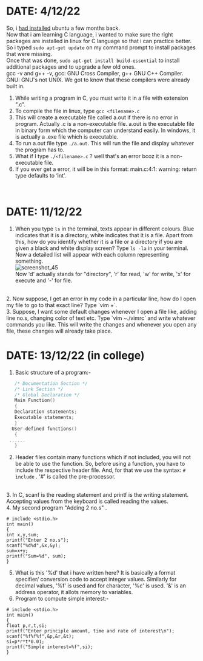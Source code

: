 # DATE: 4/12/22
So, i [had installed](https://ubuntu.com/tutorials/install-ubuntu-on-wsl2-on-windows-10#2-install-wsl) ubuntu a few months back. </br>
Now that i am learning C language, i wanted to make sure the right packages are installed in linux for C language so that i can practice better. </br>
So i typed `sudo apt-get update` on my command prompt to install packages that were missing. </br>
Once that was done, `sudo apt-get install build-essential` to install additional packages and to upgrade a few old ones. </br>
gcc -v and g++ -v, gcc: GNU Cross Compiler, g++ GNU C++ Compiler. GNU: GNU's not UNIX. We got to know that these compilers were already built in. </br>


1. While writing a program in C, you must write it in a file with extension ".c". 
2. To compile the file in linux, type `gcc <filename>.c`
3. This will create a executable file called a.out if there is no error in program. Actually <filename>.c is a non-executable file. a.out is the executable file in binary form which the computer can understand easily. In windows, it is actually a .exe file which is executable.
4. To run a.out file type `./a.out`. This will run the file and display whatever the program has to.
5. What if I type `./<filename>.c` ? well that's an error bcoz it is a non-executable file. 
6. If you ever get a error, it will be in this format: main.c:4:1: warning: return type defaults to ‘int’.
  </br>
  
# DATE: 11/12/22
1. When you type `ls` in the terminal, texts appear in different colours. Blue indicates that it is a directory, white indicates that it is a file. Apart from this, how do you identify whether it is a file or a directory if you are given a black and white display screen? Type `ls -la` in your terminal. Now a detailed list will appear with each column representing something. </br>
![screenshot_45](https://user-images.githubusercontent.com/114285027/207869899-807c6ae5-ac40-461c-9470-d4a38e3735f6.png) </br>
Now 'd' actually stands for "directory", 'r' for read, 'w' for write, 'x' for execute and '-' for file.
</br>
2. Now suppose, I get an error in my code in a particular line, how do I open my file to go to that exact line? Type `vim <filename> +<line number>`. 
</br>
3. Suppose, I want some default changes whenever I open a file like, adding line no.s, changing color of text etc. Type `vim ~./vimrc` and write whatever commands you like. This will write the changes and whenever you open any file, these changes will already take place.
</br>


# DATE: 13/12/22 (in college)
1. Basic structure of a program:- 
```C
   /* Documentation Section */
   /* Link Section */
   /* Global Declaration */
   Main Function()
   {
   Declaration statements; 
   Executable statements;
   }
  User-defined functions()
   {
 ......
   }      
 ```
2. Header files contain many functions which if not included, you will not be able to use the function. So, before using a function, you have to include the respective header file. And, for that we use the syntax: `# include` . '#' is called the pre-processor. 
</br>
3. In C, scanf is the reading statement and printf is the writing statement. Accepting values from the keyboard is called reading the values. 
</br>
4. My second program "Adding 2 no.s" .</br>
 
   ```
   # include <stdio.h> 
   int main()   
   {   
   int x,y,sum;    
   printf("Enter 2 no.s");   
   scanf("%d%d",&x,&y);   
   sum=x+y;   
   printf("Sum=%d", sum);   
   }   
   ```
   5. What is this '%d' that i have written here? It is basically a format specifier/ conversion code to accept integer values. Similarly for decimal values, '%f' is used and for character, '%c' is used. '&' is an address operator, it allots memory to variables. 
   6. Program to compute simple interest:-
   ```
   # include <stdio.h> 
   int main()
   {
   float p,r,t,si;
   printf("Enter principle amount, time and rate of interest\n");
   scanf("%f%f%f",&p,&r,&t);
   si=p*r*t*0.01;
   printf("Simple interest=%f",si);
   }
   ``` 
   
